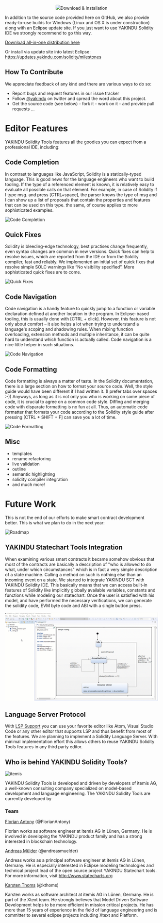<p align="center">
  <img src="https://raw.githubusercontent.com/Yakindu/solidity-ide/master/releng/com.yakindu.solidity.app/splash.bmp>
</p>
            
YAKINDU Solidity IDE is a solidity editor, that provides most of the features we all know and are used to from modern IDEs, including context sensitive help and code proposals, quick fixes, refactorings, templates and live validation.
The source code of YAKINDU Solidity IDE is provided under the Eclipse Public License. Note that YAKINDU Solidity IDE is in beta state and we give no warranty on the correctness of any output it produces. If you find a bug or have a feature request please use our issue tracker to report it. 

## Download & Installation

In addition to the source code provided here on GitHub, we also provide ready-to-use builds for Windows (Linux and OS X is under construction) along with an Eclipse update site. If you just want to use YAKINDU Solidity IDE we strongly recommend to go this way.

[Download all-in-one distribution here](https://info.itemis.com/yakindu/solidity/download/ "YAKINDU Solidity Tools download")

Or install via update site into latest Eclipse:
https://updates.yakindu.com/solidity/milestones

## How To Contribute
We appreciate feedback of any kind and there are various ways to do so:
 * Report bugs and request features in our issue tracker
 * Follow [@yakindu](https://twitter.com/yakindu) on twitter and spread the word about this project.
 * Get the source code (see below) - fork it - work on it - and provide pull requests ...

# Editor Features
YAKINDU Solidity Tools features all the goodies you can expect from a professional IDE, including:

## Code Completion
 In contrast to languages like JavaScript, Solidity is a statically-typed language. This is good news for the language engineers who want to build tooling. If the type of a referenced element is known, it is relatively easy to evaluate all possible calls on that element. For example, in case of Solidity if I type msg. and press [CTRL+space], the parser knows the type of msg and I can show up a list of proposals that contain the properties and features that can be used on this type. the same, of course applies to more sophisticated examples.
 
![Code Completion](https://cdn-images-1.medium.com/max/800/1*suh-p7fapC2NjX5Fhk7Unw.gif)

## Quick Fixes
 Solidity is bleeding-edge technology, best practises change frequently, even syntax changes are common in new versions. Quick fixes can help to resolve issues, which are reported from the IDE or from the Soldity compiler, fast and reliably. We implemented an initial set of quick fixes that resolve simple SOLC warnings like “No visibility specified”. More sophisticated quick fixes are to come.
 
![Quick Fixes](https://cdn-images-1.medium.com/max/800/1*QHIHgHGLgcP1MZqBpUEr9A.gif)
 
## Code Navigation
 Code navigation is a handy feature to quickly jump to a function or variable declaration defined at another location in the program. In Eclipse-based tooling, this is usually done with [CTRL + click]. However, this feature is not only about comfort – it also helps a lot when trying to understand a language's scoping and shadowing rules. When mixing function overloading, extension methods and multiple inheritance, it can be quite hard to understand which function is actually called. Code navigation is a nice little helper in such situations.
 
![Code Navigation](https://cdn-images-1.medium.com/max/800/1*7EjBdR4XrCbqMU0GrD_NDw.gif)
  
## Code Formatting
Code formatting is always a matter of taste. In the Solidity documentation, there is a large section on how to format your source code. Well, the style guide would have been different if I had written it. (I prefer tabs over spaces :-)) Anyways, as long as it is not only you who is working on some piece of code, it is crucial to agree on a common code style. Diffing and merging code with disparate formatting is no fun at all. Thus, an automatic code formatter that formats your code according to the Solidity style guide after pressing [CTRL + SHIFT + F] can save you a lot of time.

![Code Formatting](https://cdn-images-1.medium.com/max/800/1*FTou79dllRwtfOqy8pEkPg.gif)

## Misc
 * templates
 * rename refactoring
 * live validation
 * outline
 * semantic highlighting
 * solidity compiler integration
 * and much more!

# Future Work
This is not the end of our efforts to make smart contract development better. This is what we plan to do in the next year:

![Roadmap](https://pbs.twimg.com/media/DiOzdZ3W0AENFDq.jpg)


## YAKINDU Statechart Tools Integration
When examining various smart contracts it became somehow obvious that most of the contracts are basically a description of "who is allowed to do what, under which circumstances" which is in fact a very simple description of a state machine. Calling a method on such is nothing else than an incoming event on a state. 
We started to integrate YAKINDU SCT with YAKINDU Solidity IDE. This basically means that we can access built-in features of Solidity like implicitly globally available variables, constants and functions while modeling our statechart. Once the user is satisfied with his model, and have performed the necessary verifications, we can generate the solidity code, EVM byte code and ABI with a single button press. 

![Yakindu SCT integration](./ysct_yst.gif) 

## Language Server Protocol 

With [LSP Support](https://microsoft.github.io/language-server-protocol/) you can use your favorite editor like Atom, Visual Studio Code or any other editor that supports LSP and thus benefit from most of the features. We are planning to implement a Solidity Language Server. With minimal implementation effort this allows others to reuse YAKINDU Solidity Tools features in any third party editor. 

## Who is behind YAKINDU Solidity Tools? 

![itemis](https://www.itemis.com/hs-fs/hubfs/Corporate_Website/Logo-pur.png?t=1533137380606&width=130&name=Logo-pur.png)

YAKINDU Solidity Tools is developed and driven by developers of itemis AG, a well-known consulting company specialized on model-based development and language engineering. The YAKINDU Solidity Tools are currently developed by

### Team
 [Florian Antony](https://de.linkedin.com/in/florian-antony-572b97167)
 (@FlorianAntony)
 
 Florian works as software engineer at itemis AG in Lünen, Germany. He is involved in developing the YAKINDU product family and has a
 strong interested in blockchain technology.
 
 [Andreas Mülder](https://de.linkedin.com/in/andreasmuelder/de)
 (@andreasmuelder)
 
 Andreas works as a principal software engineer at itemis AG in Lünen, Germany. He is especially interested in Eclipse modeling
 technologies and technical project lead of the open source project YAKINDU Statechart tools. For more information, visit
 http://www.statecharts.org
  
 [Karsten Thoms](https://de.linkedin.com/in/karstenthoms)
 (@kthoms)
 
 Karsten works as software architect at itemis AG in Lünen, Germany. He is part of the Xtext team. He strongly believes that Model
 Driven Software Development helps to be more efficient in mission critical projects. He has more than 15 years of experience in the
 field of language engineering and is committer to several eclipse projects including Xtext and Platform.
